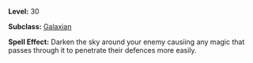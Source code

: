 <!-- TITLE: Spell: Darken Skies -->
<!-- SUBTITLE:  -->

**Level:** 30

**Subclass:** [Galaxian](galaxian)

**Spell Effect:** Darken the sky around your enemy causiing any magic that passes through it to penetrate their defences more easily.